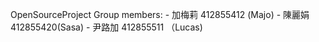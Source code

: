 OpenSourceProject
Group members:
    - 加梅莉 412855412 (Majo)
    - 陳麗娟 412855420(Sasa)
    - 尹路加 412855511 （Lucas)

